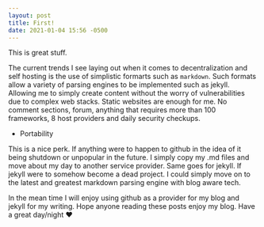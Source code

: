 ```yaml
---
layout: post
title: First!
date: 2021-01-04 15:56 -0500
---
```

This is great stuff. 

The current trends I see laying out when it comes to decentralization and self hosting is the use of simplistic formarts such as `markdown`. Such formats allow a variety of parsing engines to be implemented such as jekyll. Allowing me to simply create content without the worry of vulnerabilities due to complex web stacks. Static websites are enough for me. No comment sections, forum, anything that requires more than 100 frameworks, 8 host providers and daily security checkups.

* Portability

This is a nice perk. If anything were to happen to github in the idea of it being shutdown or unpopular in the future. I simply copy my .md files and move about my day to another service provider. Same goes for jekyll. If jekyll were to somehow become a dead project. I could simply move on to the latest and greatest markdown parsing engine with blog aware tech.

In the mean time I will enjoy using github as a provider for my blog and jekyll for my writing. Hope anyone reading these posts enjoy my blog. Have a great day/night ❤️

